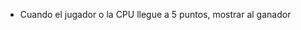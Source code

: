 


 <!-- -Crear 3 botones, uno para cada eleccion -->
<!-- - addEvenListener a cada boton -->
<!-- - El evento llamara a playRound y con la eleccion (myChoice)  -->
<!-- - Crear un div que muestra los resultados y cambie los console.log por
DOM methods -->
<!-- - Ir actualizando el contador de resultados segun se va jugando -->
- Cuando el jugador o la CPU llegue a 5 puntos, mostrar al ganador


